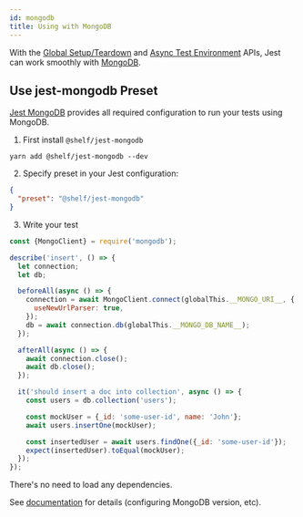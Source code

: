 ```yaml
---
id: mongodb
title: Using with MongoDB
---
```


With the [Global Setup/Teardown](Configuration.md#globalsetup-string) and [Async Test Environment](Configuration.md#testenvironment-string) APIs, Jest can work smoothly with [MongoDB](https://www.mongodb.com/).

## Use jest-mongodb Preset

[Jest MongoDB](https://github.com/shelfio/jest-mongodb) provides all required configuration to run your tests using MongoDB.

1.  First install `@shelf/jest-mongodb`

```
yarn add @shelf/jest-mongodb --dev
```

2.  Specify preset in your Jest configuration:

```json
{
  "preset": "@shelf/jest-mongodb"
}
```

3.  Write your test

```js
const {MongoClient} = require('mongodb');

describe('insert', () => {
  let connection;
  let db;

  beforeAll(async () => {
    connection = await MongoClient.connect(globalThis.__MONGO_URI__, {
      useNewUrlParser: true,
    });
    db = await connection.db(globalThis.__MONGO_DB_NAME__);
  });

  afterAll(async () => {
    await connection.close();
    await db.close();
  });

  it('should insert a doc into collection', async () => {
    const users = db.collection('users');

    const mockUser = {_id: 'some-user-id', name: 'John'};
    await users.insertOne(mockUser);

    const insertedUser = await users.findOne({_id: 'some-user-id'});
    expect(insertedUser).toEqual(mockUser);
  });
});
```

There's no need to load any dependencies.

See [documentation](https://github.com/shelfio/jest-mongodb) for details (configuring MongoDB version, etc).
